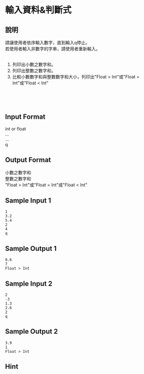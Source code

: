 # 輸入資料&判斷式 #

## 說明 ##

請讓使用者依序輸入數字，直到輸入q停止。<br>
若使用者輸入非數字的字串，請使用者重新輸入。<br>
<br>
1. 列印出小數之數字和。<br>
2. 列印出整數之數字和。<br>
3. 比較小數數字和與整數數字和大小，列印出"Float > Int"或"Float = Int"或"Float < Int"<br>
<br>

```


```
## Input Format ##

int or float <br>
... <br>
... <br>
q <br>

## Output Format ##

小數之數字和<br>
整數之數字和<br>
"Float > Int"或"Float = Int"或"Float < Int"<br>

## Sample Input 1 ##
```
1
3.2
5.4
2
4
q
```

## Sample Output 1 ##
```
8.6
7
Float > Int
```
## Sample Input 2 ##
```
2
-3
1.3
2.6
2
q
```

## Sample Output 2 ##
```
3.9
1
Float > Int
```

## Hint ##

```


```
